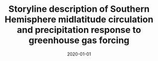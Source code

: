 ---
title: "Storyline description of Southern Hemisphere midlatitude circulation and precipitation response to greenhouse gas forcing"
collection: publications
permalink: /publication/2020-01-01-Storyline-description-of-Southern-Hemisphere-midlatitude-circulation-and-precipitation-response-to-greenhouse-gas-forcing
date: 2020-01-01
venue: 'Climate Dynamics'
paperurl: 'https://link.springer.com/article/10.1007/s00382-020-05234-1'
citation: ' J. Mindlin,  T.G. Shepherd,  C.S. Vera,  M. Osman,  G. Zappa,  R.W. Lee,  K.I. Hodges, &quot;Storyline description of Southern Hemisphere midlatitude circulation and precipitation response to greenhouse gas forcing.&quot; Climate Dynamics, 2020.'
---